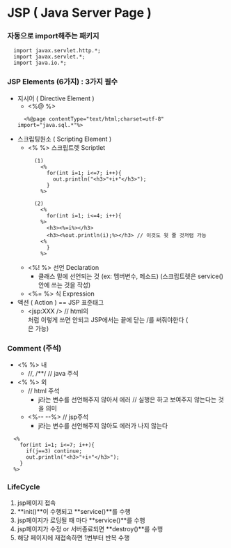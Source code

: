 # JSP ( Java Server Page )

### 자동으로 import해주는 패키지
  ```
    import javax.servlet.http.*;
    import javax.servlet.*;
    import java.io.*;
  ```

### JSP Elements (6가지) : 3가지 필수
  - 지시어 ( Directive Element )
    - <%@ %>
    ```
      <%@page contentType="text/html;charset=utf-8" import="java.sql.*"%>
    ```
  - 스크립팅원소 ( Scripting Element )
    - <% %> 스크립트렛 Scriptlet
      ```
        (1)
          <% 
            for(int i=1; i<=7; i++){
              out.println("<h3>"+i+"</h3>");
            }
          %>
      
        (2)
          <%
            for(int i=1; i<=4; i++){
          %>
            <h3><%=i%></h3>
            <h3><%out.println(i);%></h3> // 이것도 윗 줄 것처럼 가능
          <%
            }		
          %>
      ```
    - <%! %> 선언 Declaration
      - 클래스 밑에 선언되는 것 (ex: 멤버변수, 메소드) (스크립트렛은 service() 안에 쓰는 것을 작성)
    - <%= %> 식 Expression
  - 액션 ( Action ) == JSP 표준태그
    - <jsp:XXX /> // html의 <br>처럼 이렇게 쓰면 안되고 JSP에서는 끝에 닫는 /를 써줘야한다 (<br>은 가능)

### Comment (주석)
  - <% %> 내
    - //, /**/ // java 주석
  - <% %> 외
    - <!-- --> // html 주석
      - j라는 변수를 선언해주지 않아서 에러 // 실행은 하고 보여주지 않는다는 것을 의미
    - <%-- --%> // jsp주석
      - j라는 변수를 선언해주지 않아도 에러가 나지 않는다
  ```
    <%
      for(int i=1; i<=7; i++){
        if(j==3) continue;
        out.println("<h3>"+i+"</h3>");
      }
    %>
  ```

### LifeCycle
  1. jsp페이지 접속
  2. **init()**이 수행되고 **service()**를 수행
  3. jsp페이지가 로딩될 때 마다 **service()**를 수행
  4. jsp페이지가 수정 or 서버종료되면 **destroy()**를 수행
  5. 해당 페이지에 재접속하면 1번부터 반복 수행